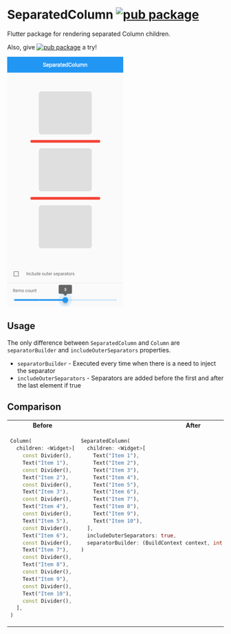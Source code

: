 # SeparatedColumn [![pub package](https://img.shields.io/pub/v/separated_column.svg?label=separated_column&color=blue)](https://pub.dartlang.org/packages/separated_column)

Flutter package for rendering separated Column children.

Also, give [![pub package](https://img.shields.io/pub/v/separated_row.svg?label=separated_row&color=blue)](https://pub.dartlang.org/packages/separated_row) a try!

![example.gif](https://raw.githubusercontent.com/anisalibegic/separated_column/master/screenshots/example.gif)

## Usage

The only difference between `SeparatedColumn` and `Column` are `separatorBuilder` and `includeOuterSeparators` properties.

- `separatorBuilder` - Executed every time when there is a need to inject the separator
- `includeOuterSeparators` - Separators are added before the first and after the last element if true

## Comparison

<table>
<tr>
<th>Before</th>
<th>After</th>
</tr>
<tr>
<td valign="top">
  
```dart
Column(
  children: <Widget>[
    const Divider(),
    Text("Item 1"),
    const Divider(),
    Text("Item 2"),
    const Divider(),
    Text("Item 3"),
    const Divider(),
    Text("Item 4"),
    const Divider(),
    Text("Item 5"),
    const Divider(),
    Text("Item 6"),
    const Divider(),
    Text("Item 7"),
    const Divider(),
    Text("Item 8"),
    const Divider(),
    Text("Item 9"),
    const Divider(),
    Text("Item 10"),
    const Divider(),
  ],
)
```
</td>
<td valign="top">
  
```dart
SeparatedColumn(
  children: <Widget>[
    Text("Item 1"),
    Text("Item 2"),
    Text("Item 3"),
    Text("Item 4"),
    Text("Item 5"),
    Text("Item 6"),
    Text("Item 7"),
    Text("Item 8"),
    Text("Item 9"),
    Text("Item 10"),
  ],
  includeOuterSeparators: true,
  separatorBuilder: (BuildContext context, int index) => const Divider(),
)
```
</td>
</tr>
</table>

